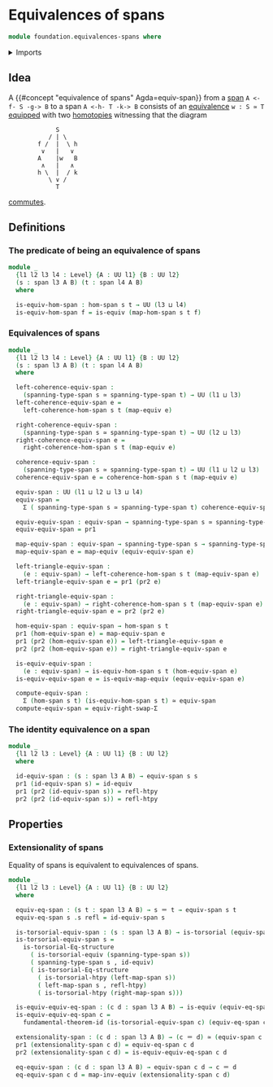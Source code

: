 # Equivalences of spans

```agda
module foundation.equivalences-spans where
```

<details><summary>Imports</summary>

```agda
open import foundation.cartesian-product-types
open import foundation.commuting-squares-of-maps
open import foundation.dependent-pair-types
open import foundation.functoriality-dependent-pair-types
open import foundation.fundamental-theorem-of-identity-types
open import foundation.homotopy-induction
open import foundation.morphisms-spans
open import foundation.spans
open import foundation.structure-identity-principle
open import foundation.type-arithmetic-dependent-pair-types
open import foundation.univalence
open import foundation.universe-levels

open import foundation-core.commuting-triangles-of-maps
open import foundation-core.equivalences
open import foundation-core.operations-spans
open import foundation-core.function-types
open import foundation-core.homotopies
open import foundation-core.identity-types
open import foundation-core.torsorial-type-families
```

</details>

## Idea

A {{#concept "equivalence of spans" Agda=equiv-span}} from a
[span](foundation.spans.md) `A <-f- S -g-> B` to a span `A <-h- T -k-> B`
consists of an [equivalence](foundation-core.equivalences.md) `w : S ≃ T`
[equipped](foundation.structure.md) with two
[homotopies](foundation-core.homotopies.md) witnessing that the diagram

```text
             S
           / | \
        f /  |  \ h
         ∨   |   ∨
        A    |w   B
         ∧   |   ∧
        h \  |  / k
           \ ∨ /
             T
```

[commutes](foundation.commuting-triangles-of-maps.md).

## Definitions

### The predicate of being an equivalence of spans

```agda
module _
  {l1 l2 l3 l4 : Level} {A : UU l1} {B : UU l2}
  (s : span l3 A B) (t : span l4 A B)
  where

  is-equiv-hom-span : hom-span s t → UU (l3 ⊔ l4)
  is-equiv-hom-span f = is-equiv (map-hom-span s t f)
```

### Equivalences of spans

```agda
module _
  {l1 l2 l3 l4 : Level} {A : UU l1} {B : UU l2}
  (s : span l3 A B) (t : span l4 A B)
  where

  left-coherence-equiv-span :
    (spanning-type-span s ≃ spanning-type-span t) → UU (l1 ⊔ l3)
  left-coherence-equiv-span e =
    left-coherence-hom-span s t (map-equiv e)

  right-coherence-equiv-span :
    (spanning-type-span s ≃ spanning-type-span t) → UU (l2 ⊔ l3)
  right-coherence-equiv-span e =
    right-coherence-hom-span s t (map-equiv e)

  coherence-equiv-span :
    (spanning-type-span s ≃ spanning-type-span t) → UU (l1 ⊔ l2 ⊔ l3)
  coherence-equiv-span e = coherence-hom-span s t (map-equiv e)

  equiv-span : UU (l1 ⊔ l2 ⊔ l3 ⊔ l4)
  equiv-span =
    Σ ( spanning-type-span s ≃ spanning-type-span t) coherence-equiv-span

  equiv-equiv-span : equiv-span → spanning-type-span s ≃ spanning-type-span t
  equiv-equiv-span = pr1

  map-equiv-span : equiv-span → spanning-type-span s → spanning-type-span t
  map-equiv-span e = map-equiv (equiv-equiv-span e)

  left-triangle-equiv-span :
    (e : equiv-span) → left-coherence-hom-span s t (map-equiv-span e)
  left-triangle-equiv-span e = pr1 (pr2 e)

  right-triangle-equiv-span :
    (e : equiv-span) → right-coherence-hom-span s t (map-equiv-span e)
  right-triangle-equiv-span e = pr2 (pr2 e)

  hom-equiv-span : equiv-span → hom-span s t
  pr1 (hom-equiv-span e) = map-equiv-span e
  pr1 (pr2 (hom-equiv-span e)) = left-triangle-equiv-span e
  pr2 (pr2 (hom-equiv-span e)) = right-triangle-equiv-span e

  is-equiv-equiv-span :
    (e : equiv-span) → is-equiv-hom-span s t (hom-equiv-span e)
  is-equiv-equiv-span e = is-equiv-map-equiv (equiv-equiv-span e)

  compute-equiv-span :
    Σ (hom-span s t) (is-equiv-hom-span s t) ≃ equiv-span
  compute-equiv-span = equiv-right-swap-Σ
```

### The identity equivalence on a span

```agda
module _
  {l1 l2 l3 : Level} {A : UU l1} {B : UU l2}
  where

  id-equiv-span : (s : span l3 A B) → equiv-span s s
  pr1 (id-equiv-span s) = id-equiv
  pr1 (pr2 (id-equiv-span s)) = refl-htpy
  pr2 (pr2 (id-equiv-span s)) = refl-htpy
```

## Properties

### Extensionality of spans

Equality of spans is equivalent to equivalences of spans.

```agda
module _
  {l1 l2 l3 : Level} {A : UU l1} {B : UU l2}
  where

  equiv-eq-span : (s t : span l3 A B) → s ＝ t → equiv-span s t
  equiv-eq-span s .s refl = id-equiv-span s

  is-torsorial-equiv-span : (s : span l3 A B) → is-torsorial (equiv-span s)
  is-torsorial-equiv-span s =
    is-torsorial-Eq-structure
      ( is-torsorial-equiv (spanning-type-span s))
      ( spanning-type-span s , id-equiv)
      ( is-torsorial-Eq-structure
        ( is-torsorial-htpy (left-map-span s))
        ( left-map-span s , refl-htpy)
        ( is-torsorial-htpy (right-map-span s)))

  is-equiv-equiv-eq-span : (c d : span l3 A B) → is-equiv (equiv-eq-span c d)
  is-equiv-equiv-eq-span c =
    fundamental-theorem-id (is-torsorial-equiv-span c) (equiv-eq-span c)

  extensionality-span : (c d : span l3 A B) → (c ＝ d) ≃ (equiv-span c d)
  pr1 (extensionality-span c d) = equiv-eq-span c d
  pr2 (extensionality-span c d) = is-equiv-equiv-eq-span c d

  eq-equiv-span : (c d : span l3 A B) → equiv-span c d → c ＝ d
  eq-equiv-span c d = map-inv-equiv (extensionality-span c d)
```
